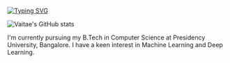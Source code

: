 [![Typing SVG](https://readme-typing-svg.demolab.com/?lines=Hi+there,+I'm+Vaishnavi)](https://git.io/typing-svg)

![Vaitae's GitHub stats](https://github-readme-stats.vercel.app/api?username=Vaitae&show_icons=true&theme=tokyonight)

I'm currently pursuing my B.Tech in Computer Science at Presidency University, Bangalore. I have a keen interest in Machine Learning and Deep Learning.
<!--
**Vaitae/Vaitae** is a ✨ _special_ ✨ repository because its `README.md` (this file) appears on your GitHub profile.

Here are some ideas to get you started:

- 🔭 I’m currently working on ...
- 🌱 I’m currently learning 
- 👯 I’m looking to collaborate on ...
- 🤔 I’m looking for help with ...
- 💬 Ask me about ...
- 📫 How to reach me: ...
- 😄 Pronouns: ...
- ⚡ Fun fact: ...
-->
